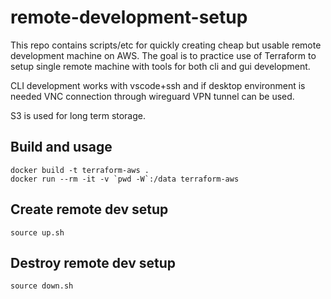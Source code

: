 # remote-development-setup

This repo contains scripts/etc for quickly creating cheap but usable remote development machine on AWS.
The goal is to practice use of Terraform to setup single remote machine with tools for both cli and gui development.

CLI development works with vscode+ssh and if desktop environment is needed VNC connection through wireguard VPN tunnel can be used.

S3 is used for long term storage.


## Build and usage

```
docker build -t terraform-aws .
docker run --rm -it -v `pwd -W`:/data terraform-aws
```
## Create remote dev setup

```
source up.sh
```

## Destroy remote dev setup

```
source down.sh
```

